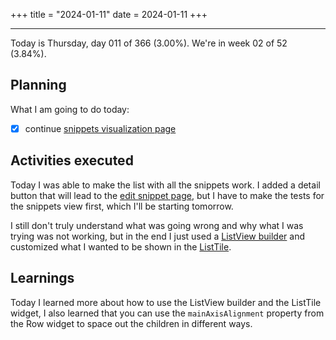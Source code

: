 +++
title = "2024-01-11"
date = 2024-01-11
+++

---

Today is Thursday, day 011 of 366 (3.00%). We're in week 02 of 52 (3.84%).

## Planning

What I am going to do today:

- [x] continue [snippets visualization page](https://github.com/OmnicodeSolutions/luisa_drf_flutter_client/blob/snippets_CRUD/lib/view_snippets.dart)

## Activities executed

Today I was able to make the list with all the snippets work. I added a detail button that will lead to the [edit snippet page](https://github.com/OmnicodeSolutions/luisa_drf_flutter_client/blob/main/lib/edit_snippet.dart), but I have to make the tests for the snippets view first, which I'll be starting tomorrow. 

I still don't truly understand what was going wrong and why what I was trying was not working, but in the end I just used a [ListView builder](https://docs.flutter.dev/cookbook/lists/long-lists) and customized what I wanted to be shown in the [ListTile](https://api.flutter.dev/flutter/material/ListTile-class.html?gclid=Cj0KCQiAwP6sBhDAARIsAPfK_wYYr-DXW66prUfVCn3mB1tonis77J3tBevWLCF_4VVrpGVqHKfVpH0aApYjEALw_wcB&gclsrc=aw.ds).

## Learnings

Today I learned more about how to use the ListView builder and the ListTile widget, I also learned that you can use the `mainAxisAlignment` property from the Row widget to space out the children in different ways.
